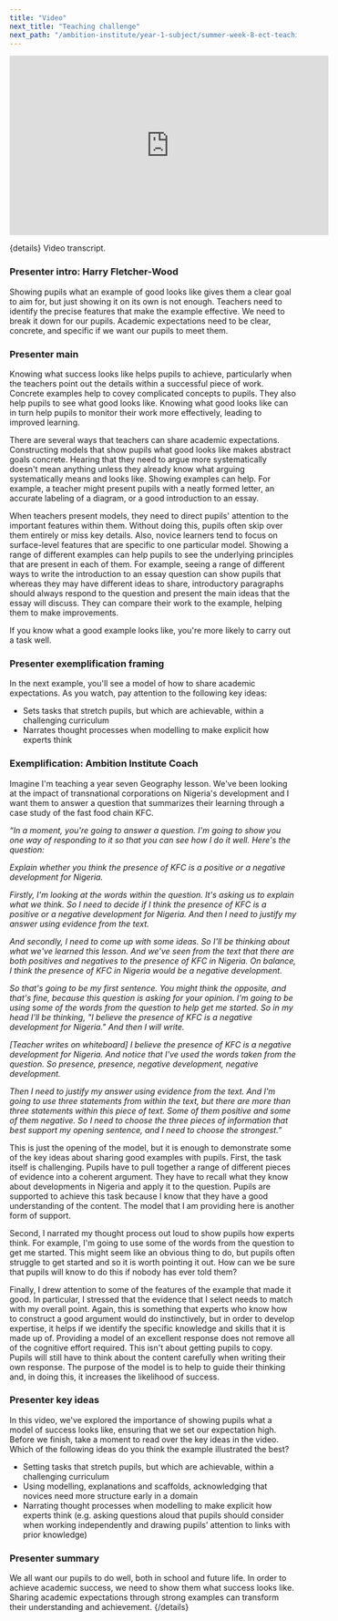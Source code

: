 ```yaml
---
title: "Video"
next_title: "Teaching challenge"
next_path: "/ambition-institute/year-1-subject/summer-week-8-ect-teaching-challenge"
---
```


<iframe width="560" height="315" src="https://www.youtube.com/embed/GQ60a-SsVhA" title="YouTube video player" frameborder="0" allow="accelerometer; autoplay; clipboard-write; encrypted-media; gyroscope; picture-in-picture; web-share" allowfullscreen></iframe>

{details}
Video transcript.

### Presenter intro: Harry Fletcher-Wood

Showing pupils what an example of good looks like gives them a clear goal to aim
for, but just showing it on its own is not enough. Teachers need to identify the
precise features that make the example effective. We need to break it down for our
pupils. Academic expectations need to be clear, concrete, and specific if we want
our pupils to meet them.

### Presenter main

Knowing what success looks like helps pupils to achieve, particularly when the teachers
point out the details within a successful piece of work. Concrete examples help to
covey complicated concepts to pupils. They also help pupils to see what good looks
like. Knowing what good looks like can in turn help pupils to monitor their work
more effectively, leading to improved learning.

There are several ways that teachers can share academic expectations. Constructing models that show pupils what good looks like makes abstract goals concrete. Hearing that they need to argue more systematically doesn't mean anything unless they already know what arguing systematically means and looks like. Showing examples can help. For example, a teacher might present pupils with a neatly formed letter, an accurate labeling of a diagram, or a good introduction to an essay.

When teachers present models, they need to direct pupils' attention to the important features within them. Without doing this, pupils often skip over them entirely or miss key details. Also, novice learners tend to focus on surface-level features that are specific to one particular model. Showing a range of different examples can help pupils to see the underlying principles that are present in each of them. For example, seeing a range of different ways to write the introduction to an essay question can show pupils that whereas they may have different ideas to share, introductory paragraphs should always respond to the question and present the main ideas that the essay will discuss. They can compare their work to the example, helping them to make improvements.

If you know what a good example looks like, you're more likely to carry out a task well.

### Presenter exemplification framing

In the next example, you'll see a model of how to share academic expectations. As
you watch, pay attention to the following key ideas:

- Sets tasks that stretch pupils, but which are achievable, within a challenging curriculum
- Narrates thought processes when modelling to make explicit how experts think

### Exemplification: Ambition Institute Coach

Imagine I'm teaching a year seven Geography lesson. We've been looking at the
impact of transnational corporations on Nigeria's development and I want them to
answer a question that summarizes their learning through a case study of the
fast food chain KFC.

_“In a moment, you're going to answer a question. I'm going to show you one way of responding to it so that you can see how I do it well. Here's the question:_

_Explain whether you think the presence of KFC is a positive or a negative development for Nigeria._

_Firstly, I'm looking at the words within the question. It's asking us to explain what we think. So I need to decide if I think the presence of KFC is a positive or a negative development for Nigeria. And then I need to justify my answer using evidence from the text._

_And secondly, I need to come up with some ideas. So I'll be thinking about what we've learned this lesson. And we've seen from the text that there are both positives and negatives to the presence of KFC in Nigeria. On balance, I think the presence of KFC in Nigeria would be a negative development._

_So that's going to be my first sentence. You might think the opposite, and that's fine, because this question is asking for your opinion. I'm going to be using some of the words from the question to help get me started. So in my head I'll be thinking, "I believe the presence of KFC is a negative development for Nigeria." And then I will write._

_[Teacher writes on whiteboard] I believe the presence of KFC is a negative development for Nigeria. And notice that I've used the words taken from the question. So presence, presence, negative development, negative development._

_Then I need to justify my answer using evidence from the text. And I'm going to use three statements from within the text, but there are more than three statements within this piece of text. Some of them positive and some of them negative. So I need to choose the three pieces of information that best support my opening sentence, and I need to choose the strongest.”_

This is just the opening of the model, but it is enough to demonstrate some of the key ideas about sharing good examples with pupils. First, the task itself is challenging. Pupils have to pull together a range of different pieces of evidence into a coherent argument. They have to recall what they know about developments in Nigeria and apply it to the question. Pupils are supported to achieve this task because I know that they have a good understanding of the content. The model that I am providing here is another form of support.

Second, I narrated my thought process out loud to show pupils how experts think. For example, I'm going to use some of the words from the question to get me started. This might seem like an obvious thing to do, but pupils often struggle to get started and so it is worth pointing it out. How can we be sure that pupils will know to do this if nobody has ever told them?

Finally, I drew attention to some of the features of the example that made it good. In particular, I stressed that the evidence that I select needs to match with my overall point. Again, this is something that experts who know how to construct a good argument would do instinctively, but in order to develop expertise, it helps if we identify the specific knowledge and skills that it is made up of. Providing a model of an excellent response does not remove all of the cognitive effort required. This isn't about getting pupils to copy. Pupils will still have to think about the content carefully when writing their own response. The purpose of the model is to help to guide their thinking and, in doing this, it increases the likelihood of success.

### Presenter key ideas

In this video, we've explored the importance of showing pupils what a model of success
looks like, ensuring that we set our expectation high. Before we finish, take a moment
to read over the key ideas in the video. Which of the following ideas do you think
the example illustrated the best?

- Setting tasks that stretch pupils, but which are achievable, within a challenging curriculum
- Using modelling, explanations and scaffolds, acknowledging that novices need more structure early in a domain
- Narrating thought processes when modelling to make explicit how experts think (e.g. asking questions aloud that pupils should consider when working independently and drawing pupils’ attention to links with prior knowledge)

### Presenter summary

We all want our pupils to do well, both in school and future life. In order to
achieve academic success, we need to show them what success looks like. Sharing
academic expectations through strong examples can transform their understanding
and achievement. {/details}
